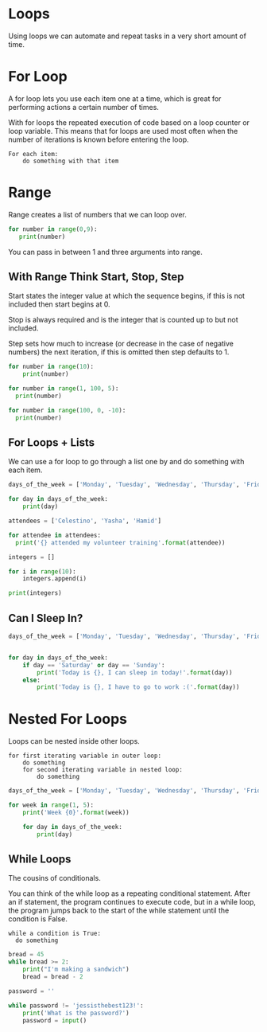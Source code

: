 # Loops
Using loops we can automate and repeat tasks in a very short amount of time.

# For Loop
A for loop lets you use each item one at a time, which is great for performing actions a certain number of times.

With for loops the repeated execution of code based on a loop counter or loop variable. This means that for loops are used most often when the number of iterations is known before entering the loop.

```
For each item:
	do something with that item
```

# Range
Range creates a list of numbers that we can loop over.

```python
for number in range(0,9):
   print(number)
```

You can pass in between 1 and three arguments into range.

## With Range Think Start, Stop, Step
Start states the integer value at which the sequence begins, if this is not included then start begins at 0.

Stop is always required and is the integer that is counted up to but not included.

Step sets how much to increase (or decrease in the case of negative numbers) the next iteration, if this is omitted then step defaults to 1.

```python
for number in range(10):
	print(number)
```

```python
for number in range(1, 100, 5):
  print(number)
```

```python
for number in range(100, 0, -10):
  print(number)
```

## For Loops + Lists  

We can use a for loop to go through a list one by and do something with each item.

```python
days_of_the_week = ['Monday', 'Tuesday', 'Wednesday', 'Thursday', 'Friday', 'Saturday', 'Sunday']

for day in days_of_the_week:
    print(day)
```

```python
attendees = ['Celestino', 'Yasha', 'Hamid']

for attendee in attendees:
  print('{} attended my volunteer training'.format(attendee))
```

```python
integers = []

for i in range(10):
    integers.append(i)

print(integers)
```

## Can I Sleep In?

```python
days_of_the_week = ['Monday', 'Tuesday', 'Wednesday', 'Thursday', 'Friday', 'Saturday', 'Sunday']


for day in days_of_the_week:
    if day == 'Saturday' or day == 'Sunday':
        print('Today is {}, I can sleep in today!'.format(day))
    else:
        print('Today is {}, I have to go to work :('.format(day))
```

# Nested For Loops
Loops can be nested inside other loops.

```
for first iterating variable in outer loop:
    do something
    for second iterating variable in nested loop:   
        do something
```

```python
days_of_the_week = ['Monday', 'Tuesday', 'Wednesday', 'Thursday', 'Friday', 'Saturday', 'Sunday']

for week in range(1, 5):
    print('Week {0}'.format(week))

    for day in days_of_the_week:
        print(day)
```

## While Loops
The cousins of conditionals.

You can think of the while loop as a repeating conditional statement. After an if statement, the program continues to execute code, but in a while loop, the program jumps back to the start of the while statement until the condition is False.

```
while a condition is True:
  do something
```

```python
bread = 45
while bread >= 2:
    print("I'm making a sandwich")
    bread = bread - 2
```

```python
password = ''

while password != 'jessisthebest123!':
    print('What is the password?')
    password = input()
```
